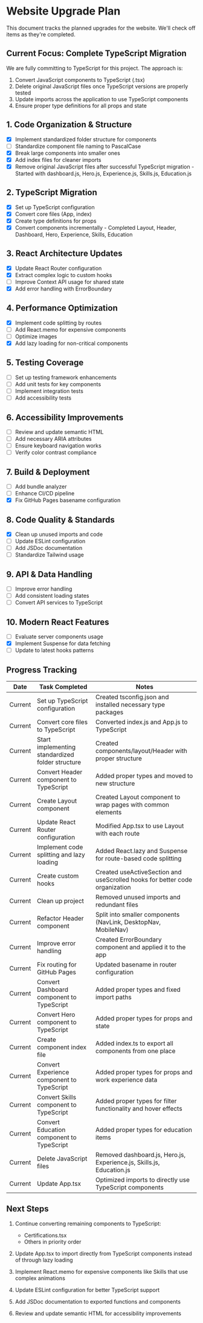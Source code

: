 # Website Upgrade Plan

This document tracks the planned upgrades for the website. We'll check off items as they're completed.

## Current Focus: Complete TypeScript Migration

We are fully committing to TypeScript for this project. The approach is:

1. Convert JavaScript components to TypeScript (.tsx)
2. Delete original JavaScript files once TypeScript versions are properly tested
3. Update imports across the application to use TypeScript components
4. Ensure proper type definitions for all props and state

## 1. Code Organization & Structure

- [x] Implement standardized folder structure for components
- [ ] Standardize component file naming to PascalCase
- [x] Break large components into smaller ones
- [x] Add index files for cleaner imports
- [x] Remove original JavaScript files after successful TypeScript migration - Started with dashboard.js, Hero.js, Experience.js, Skills.js, Education.js

## 2. TypeScript Migration

- [x] Set up TypeScript configuration
- [x] Convert core files (App, index)
- [x] Create type definitions for props
- [x] Convert components incrementally - Completed Layout, Header, Dashboard, Hero, Experience, Skills, Education

## 3. React Architecture Updates

- [x] Update React Router configuration
- [x] Extract complex logic to custom hooks
- [ ] Improve Context API usage for shared state
- [x] Add error handling with ErrorBoundary

## 4. Performance Optimization

- [x] Implement code splitting by routes
- [ ] Add React.memo for expensive components
- [ ] Optimize images
- [x] Add lazy loading for non-critical components

## 5. Testing Coverage

- [ ] Set up testing framework enhancements
- [ ] Add unit tests for key components
- [ ] Implement integration tests
- [ ] Add accessibility tests

## 6. Accessibility Improvements

- [ ] Review and update semantic HTML
- [ ] Add necessary ARIA attributes
- [ ] Ensure keyboard navigation works
- [ ] Verify color contrast compliance

## 7. Build & Deployment

- [ ] Add bundle analyzer
- [ ] Enhance CI/CD pipeline
- [x] Fix GitHub Pages basename configuration

## 8. Code Quality & Standards

- [x] Clean up unused imports and code
- [ ] Update ESLint configuration
- [ ] Add JSDoc documentation
- [ ] Standardize Tailwind usage

## 9. API & Data Handling

- [ ] Improve error handling
- [ ] Add consistent loading states
- [ ] Convert API services to TypeScript

## 10. Modern React Features

- [ ] Evaluate server components usage
- [x] Implement Suspense for data fetching
- [ ] Update to latest hooks patterns

## Progress Tracking

| Date    | Task Completed                                   | Notes                                                                       |
| ------- | ------------------------------------------------ | --------------------------------------------------------------------------- |
| Current | Set up TypeScript configuration                  | Created tsconfig.json and installed necessary type packages                 |
| Current | Convert core files to TypeScript                 | Converted index.js and App.js to TypeScript                                 |
| Current | Start implementing standardized folder structure | Created components/layout/Header with proper structure                      |
| Current | Convert Header component to TypeScript           | Added proper types and moved to new structure                               |
| Current | Create Layout component                          | Created Layout component to wrap pages with common elements                 |
| Current | Update React Router configuration                | Modified App.tsx to use Layout with each route                              |
| Current | Implement code splitting and lazy loading        | Added React.lazy and Suspense for route-based code splitting                |
| Current | Create custom hooks                              | Created useActiveSection and useScrolled hooks for better code organization |
| Current | Clean up project                                 | Removed unused imports and redundant files                                  |
| Current | Refactor Header component                        | Split into smaller components (NavLink, DesktopNav, MobileNav)              |
| Current | Improve error handling                           | Created ErrorBoundary component and applied it to the app                   |
| Current | Fix routing for GitHub Pages                     | Updated basename in router configuration                                    |
| Current | Convert Dashboard component to TypeScript        | Added proper types and fixed import paths                                   |
| Current | Convert Hero component to TypeScript             | Added proper types for props and state                                      |
| Current | Create component index file                      | Added index.ts to export all components from one place                      |
| Current | Convert Experience component to TypeScript       | Added proper types for props and work experience data                       |
| Current | Convert Skills component to TypeScript           | Added proper types for filter functionality and hover effects               |
| Current | Convert Education component to TypeScript        | Added proper types for education items                                      |
| Current | Delete JavaScript files                          | Removed dashboard.js, Hero.js, Experience.js, Skills.js, Education.js       |
| Current | Update App.tsx                                   | Optimized imports to directly use TypeScript components                     |

## Next Steps

1. Continue converting remaining components to TypeScript:

   - Certifications.tsx
   - Others in priority order

2. Update App.tsx to import directly from TypeScript components instead of through lazy loading

3. Implement React.memo for expensive components like Skills that use complex animations

4. Update ESLint configuration for better TypeScript support

5. Add JSDoc documentation to exported functions and components

6. Review and update semantic HTML for accessibility improvements
